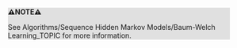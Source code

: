 <div style="margin:2em; background-color: #e0e0e0;">

<strong>⚠️NOTE️️️⚠️</strong>

See Algorithms/Sequence Hidden Markov Models/Baum-Welch Learning_TOPIC for more information.
</div>

